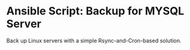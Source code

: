 # Ansible Script: Backup for MYSQL Server


Back up Linux servers with a simple Rsync-and-Cron-based solution.


